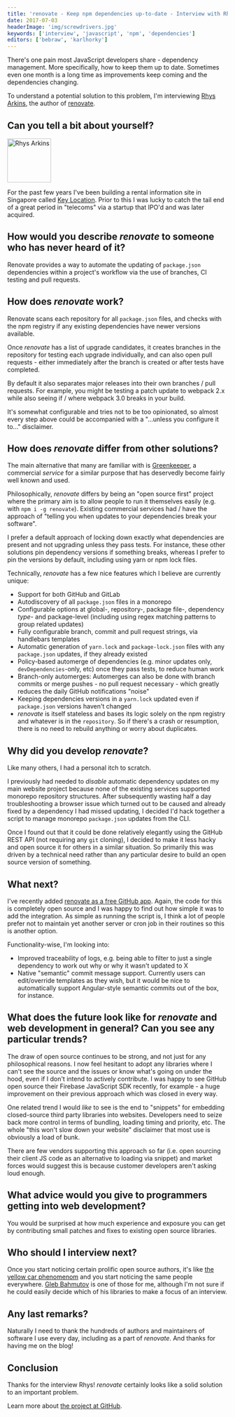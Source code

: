 ```yaml
---
title: 'renovate - Keep npm dependencies up-to-date - Interview with Rhys Arkins'
date: 2017-07-03
headerImage: 'img/screwdrivers.jpg'
keywords: ['interview', 'javascript', 'npm', 'dependencies']
editors: ['bebraw', 'karlhorky']
---
```


There's one pain most JavaScript developers share - dependency management. More specifically, how to keep them up to date. Sometimes even one month is a long time as improvements keep coming and the dependencies changing.

To understand a potential solution to this problem, I'm interviewing [Rhys Arkins](https://twitter.com/rarkins), the author of [renovate](https://www.npmjs.com/package/renovate).

## Can you tell a bit about yourself?

<p>
<span class="author">
  <img src="https://www.gravatar.com/avatar/3cf3527d1ff144dd61717720c458802b?s=200" alt="Rhys Arkins" class="author" width="100" height="100" />
</span>

For the past few years I've been building a rental information site in Singapore called [Key Location](https://keylocation.sg). Prior to this I was lucky to catch the tail end of a great period in "telecoms" via a startup that IPO'd and was later acquired.
</p>

## How would you describe *renovate* to someone who has never heard of it?

Renovate provides a way to automate the updating of `package.json` dependencies within a project's workflow via the use of branches, CI testing and pull requests.

## How does *renovate* work?

Renovate scans each repository for all `package.json` files, and checks with the npm registry if any existing dependencies have newer versions available.

Once *renovate* has a list of upgrade candidates, it creates branches in the repository for testing each upgrade individually, and can also open pull requests - either immediately after the branch is created or after tests have completed.

By default it also separates major releases into their own branches / pull requests. For example, you might be testing a patch update to webpack 2.x while also seeing if / where webpack 3.0 breaks in your build.

It's somewhat configurable and tries not to be too opinionated, so almost every step above could be accompanied with a "...unless you configure it to..." disclaimer.

## How does *renovate* differ from other solutions?

The main alternative that many are familiar with is [Greenkeeper](https://greenkeeper.io/), a commercial *service* for a similar purpose that has deservedly become fairly well known and used.

Philosophically, *renovate* differs by being an "open source first" project where the primary aim is to allow people to run it themselves easily (e.g. with `npm i -g renovate`). Existing commercial services had / have the approach of "telling you when updates to your dependencies break your software".

I prefer a default approach of locking down exactly what dependencies are present and not upgrading unless they pass tests. For instance, these other solutions pin dependency versions if something breaks, whereas I prefer to pin the versions by default, including using yarn or npm lock files.

Technically, *renovate* has a few nice features which I believe are currently unique:

- Support for both GitHub and GitLab
- Autodiscovery of all `package.json` files in a monorepo
- Configurable options at global-, repository-, package file-, dependency *type*- and package-level (including using regex matching patterns to group related updates)
- Fully configurable branch, commit and pull request strings, via handlebars templates
- Automatic generation of `yarn.lock` and `package-lock.json` files with any `package.json` updates, if they already existed
- Policy-based automerge of dependencies (e.g. minor updates only, `devDependencies`-only, etc) once they pass tests, to reduce human work
- Branch-only automerges: Automerges can also be done with branch commits or merge pushes - no pull request necessary - which greatly reduces the daily GitHub notifications "noise"
- Keeping dependencies versions in a `yarn.lock` updated even if `package.json` versions haven't changed
- *renovate* is itself stateless and bases its logic solely on the npm registry and whatever is in the `repository`. So if there's a crash or resumption, there is no need to rebuild anything or worry about duplicates.

## Why did you develop *renovate*?

Like many others, I had a personal itch to scratch.

I previously had needed to *disable* automatic dependency updates on my main website project because none of the existing services supported monorepo repository structures. After subsequently wasting half a day troubleshooting a browser issue which turned out to be caused and already fixed by a dependency I had missed updating, I decided I'd hack together a script to manage monorepo `package.json` updates from the CLI.

Once I found out that it could be done relatively elegantly using the GitHub REST API (not requiring any `git` cloning), I decided to make it less hacky and open source it for others in a similar situation. So primarily this was driven by a technical need rather than any particular desire to build an open source version of something.

## What next?

I've recently added [renovate as a free GitHub app](https://github.com/apps/renovate). Again, the code for this is completely open source and I was happy to find out how simple it was to add the integration. As simple as running the script is, I think a lot of people prefer not to maintain yet another server or cron job in their routines so this is another option.

Functionality-wise, I'm looking into:

- Improved traceability of logs, e.g. being able to filter to just a single dependency to work out why or why it wasn't updated to X
- Native "semantic" commit message support. Currently users can edit/override templates as they wish, but it would be nice to automatically support Angular-style semantic commits out of the box, for instance.

## What does the future look like for *renovate* and web development in general? Can you see any particular trends?

The draw of open source continues to be strong, and not just for any philosophical reasons. I now feel hesitant to adopt any libraries where I can't see the source and the issues or know what's going on under the hood, even if I don't intend to actively contribute. I was happy to see GitHub open source their Firebase JavaScript SDK recently, for example - a huge improvement on their previous approach which was closed in every way.

One related trend I would *like* to see is the end to "snippets" for embedding closed-source third party libraries into websites. Developers need to seize back more control in terms of bundling, loading timing and priority, etc. The whole "this won't slow down your website" disclaimer that most use is obviously a load of bunk.

There are few vendors supporting this approach so far (i.e. open sourcing their client JS code as an alternative to loading via snippet) and market forces would suggest this is because customer developers aren't asking loud enough.

## What advice would you give to programmers getting into web development?

You would be surprised at how much experience and exposure you can get by contributing small patches and fixes to existing open source libraries.

## Who should I interview next?

Once you start noticing certain prolific open source authors, it's like [the yellow car phenomenom](https://www.inc.com/lee-colan/how-to-use-the-yellow-car-phenomenon.html) and you start noticing the same people everywhere. [Gleb Bahmutov](https://github.com/bahmutov) is one of those for me, although I'm not sure if he could easily decide which of his libraries to make a focus of an interview.

## Any last remarks?

Naturally I need to thank the hundreds of authors and maintainers of software I use every day, including as a part of *renovate*. And thanks for having me on the blog!

## Conclusion

Thanks for the interview Rhys! *renovate* certainly looks like a solid solution to an important problem.

Learn more about [the project at GitHub](https://github.com/singapore/renovate).
